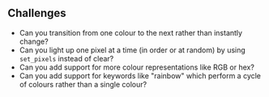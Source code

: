 ## Challenges

- Can you transition from one colour to the next rather than instantly change?
- Can you light up one pixel at a time (in order or at random) by using `set_pixels` instead of clear?
- Can you add support for more colour representations like RGB or hex?
- Can you add support for keywords like "rainbow" which perform a cycle of colours rather than a single colour?
